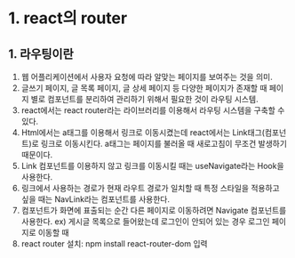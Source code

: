 # 1. react의 router
## 1. 라우팅이란
1. 웹 어플리케이션에서 사용자 요청에 따라 알맞는 페이지를 보여주는 것을 의미.
2. 글쓰기 페이지, 글 목록 페이지, 글 상세 페이지 등 다양한 페이지가 존재할 때 페이지 별로 컴포넌트를 분리하여 관리하기 위해서 필요한 것이 라우팅 시스템.
3. react에서는 react router라는 라이브러리를 이용해서 라우팅 시스템을 구축할 수 있다.
4. Html에서는 a태그를 이용해서 링크로 이동시켰는데 react에서는 Link태그(컴포넌트)로 링크로 이동시킨다. a태그는 페이지를 불러올 때 새로고침이 무조건 발생하기 때문이다.
5. Link 컴포넌트를 이용하지 않고 링크를 이동시킬 때는 useNavigate라는 Hook을 사용한다.
6. 링크에서 사용하는 경로가 현재 라우트 경로가 일치할 때 특정 스타일을 적용하고 싶을 때는 NavLink라는 컴포넌트를 사용한다.
7. 컴포넌트가 화면에 표출되는 순간 다른 페이지로 이동하려면 Navigate 컴포넌트를 사용한다. ex) 게시글 목록으로 들어왔는데 로그인이 안되어 있는 경우 로그인 페이지로 이동할 때
8. react router 설치: npm install react-router-dom 입력